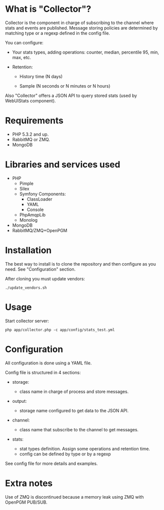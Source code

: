 What is "Collector"?
====================

Collector is the component in charge of subscribing to the channel where stats and events are published. Message storing policies are determined by matching type or a regexp defined in the config file.

You can configure:

  - Your stats types, adding operations: counter, median, percentile 95, min, max, etc.

  - Retention:

    - History time (N days)

    - Sample (N seconds or N minutes or N hours)


Also "Collector" offers a JSON API to query stored stats (used by WebUIStats component).


Requirements
============

- PHP 5.3.2 and up.
- RabbitMQ or ZMQ.
- MongoDB


Libraries and services used
===========================

- PHP
	- Pimple
	- Silex
	- Symfony Components:
		- ClassLoader
		- YAML
		- Console
	- PhpAmqpLib
	- Monolog
- MongoDB
- RabbitMQ/ZMQ+OpenPGM


Installation
============

The best way to install is to clone the repository and then configure as you need. See "Configuration" section.

After cloning you must update vendors:

	./update_vendors.sh


Usage
=====

Start collector server:

	php app/collector.php -c app/config/stats_test.yml


Configuration
=============

All configuration is done using a YAML file.

Config file is structured in 4 sections:

- storage:
	- class name in charge of process and store messages.

- output:
	- storage name configured to get data to the JSON API.

- channel:
	- class name that subscribe to the channel to get messages.

- stats:
	- stat types definition. Assign some operations and retention time.
	- config can be defined by type or by a regexp

See config file for more details and examples.


Extra notes
===========

Use of ZMQ is discontinued because a memory leak using ZMQ with OpenPGM PUB/SUB.
